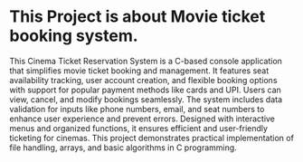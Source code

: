 # This Project is about Movie ticket booking system. 
This Cinema Ticket Reservation System is a C-based console application that simplifies movie ticket booking and management. It features seat availability tracking, user account creation, and flexible booking options with support for popular payment methods like cards and UPI. Users can view, cancel, and modify bookings seamlessly. The system includes data validation for inputs like phone numbers, email, and seat numbers to enhance user experience and prevent errors. Designed with interactive menus and organized functions, it ensures efficient and user-friendly ticketing for cinemas. This project demonstrates practical implementation of file handling, arrays, and basic algorithms in C programming.
